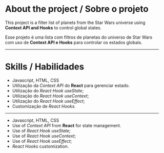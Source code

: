 # About the project / Sobre o projeto

This project is a filter list of planets from the Star Wars universe using **Context API and Hooks** to control global states.

Esse projeto é uma lista com filtros de planetas do universo de Star Wars com uso de **Context API e Hooks** para controlar os estados globais.

---
# Skills / Habilidades

* Javascript, HTML, CSS
* Utilização da _Context API_ do **React** para gerenciar estado.
* Utilização do _React Hook useState_;
* Utilização do _React Hook useContext_;
* Utilização do _React Hook useEffect_;
* Customização de _React Hooks_.

---

* Javascript, HTML, CSS
* Use of _Context API_ from **React** for state management.
* Use of _React Hook useState_;
* Use of _React Hook useContext_;
* Use of _React Hook useEffect_;
* _React Hooks_ customization.
